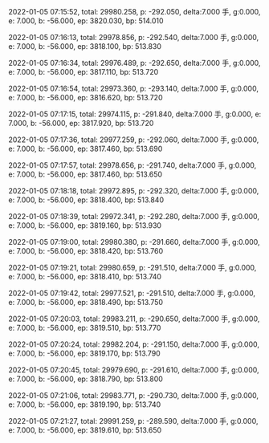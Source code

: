2022-01-05 07:15:52, total: 29980.258, p: -292.050, delta:7.000 手, g:0.000, e: 7.000, b: -56.000, ep: 3820.030, bp: 514.010

2022-01-05 07:16:13, total: 29978.856, p: -292.540, delta:7.000 手, g:0.000, e: 7.000, b: -56.000, ep: 3818.100, bp: 513.830

2022-01-05 07:16:34, total: 29976.489, p: -292.650, delta:7.000 手, g:0.000, e: 7.000, b: -56.000, ep: 3817.110, bp: 513.720

2022-01-05 07:16:54, total: 29973.360, p: -293.140, delta:7.000 手, g:0.000, e: 7.000, b: -56.000, ep: 3816.620, bp: 513.720

2022-01-05 07:17:15, total: 29974.115, p: -291.840, delta:7.000 手, g:0.000, e: 7.000, b: -56.000, ep: 3817.920, bp: 513.720

2022-01-05 07:17:36, total: 29977.259, p: -292.060, delta:7.000 手, g:0.000, e: 7.000, b: -56.000, ep: 3817.460, bp: 513.690

2022-01-05 07:17:57, total: 29978.656, p: -291.740, delta:7.000 手, g:0.000, e: 7.000, b: -56.000, ep: 3817.460, bp: 513.650

2022-01-05 07:18:18, total: 29972.895, p: -292.320, delta:7.000 手, g:0.000, e: 7.000, b: -56.000, ep: 3818.400, bp: 513.840

2022-01-05 07:18:39, total: 29972.341, p: -292.280, delta:7.000 手, g:0.000, e: 7.000, b: -56.000, ep: 3819.160, bp: 513.930

2022-01-05 07:19:00, total: 29980.380, p: -291.660, delta:7.000 手, g:0.000, e: 7.000, b: -56.000, ep: 3818.420, bp: 513.760

2022-01-05 07:19:21, total: 29980.659, p: -291.510, delta:7.000 手, g:0.000, e: 7.000, b: -56.000, ep: 3818.410, bp: 513.740

2022-01-05 07:19:42, total: 29977.521, p: -291.510, delta:7.000 手, g:0.000, e: 7.000, b: -56.000, ep: 3818.490, bp: 513.750

2022-01-05 07:20:03, total: 29983.211, p: -290.650, delta:7.000 手, g:0.000, e: 7.000, b: -56.000, ep: 3819.510, bp: 513.770

2022-01-05 07:20:24, total: 29982.204, p: -291.150, delta:7.000 手, g:0.000, e: 7.000, b: -56.000, ep: 3819.170, bp: 513.790

2022-01-05 07:20:45, total: 29979.690, p: -291.610, delta:7.000 手, g:0.000, e: 7.000, b: -56.000, ep: 3818.790, bp: 513.800

2022-01-05 07:21:06, total: 29983.771, p: -290.730, delta:7.000 手, g:0.000, e: 7.000, b: -56.000, ep: 3819.190, bp: 513.740

2022-01-05 07:21:27, total: 29991.259, p: -289.590, delta:7.000 手, g:0.000, e: 7.000, b: -56.000, ep: 3819.610, bp: 513.650